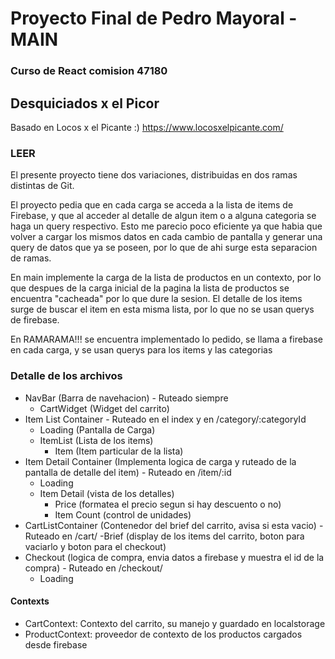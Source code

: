 # Proyecto Final de Pedro Mayoral - MAIN
### Curso de React comision 47180

## Desquiciados x el Picor

Basado en Locos x el Picante :)
https://www.locosxelpicante.com/

### LEER

El presente proyecto tiene dos variaciones, distribuidas en dos ramas distintas de Git. 

El proyecto pedia que en cada carga se acceda a la lista de items de Firebase, y que al acceder al detalle de algun item o a alguna categoria se haga un query respectivo.
Esto me parecio poco eficiente ya que habia que volver a cargar los mismos datos en cada cambio de pantalla y generar una query de datos que ya se poseen, por lo que de ahi surge esta separacion de ramas.

En main implemente la carga de la lista de productos en un contexto, por lo que despues de la carga inicial de la pagina la lista de productos se encuentra "cacheada" por lo que dure la sesion. El detalle de los items surge de buscar el item en esta misma lista, por lo que no se usan querys de firebase.

En RAMARAMA!!! se encuentra implementado lo pedido, se llama a firebase en cada carga, y se usan querys para los items y las categorias

### Detalle de los archivos

- NavBar (Barra de navehacion) - Ruteado siempre
    - CartWidget (Widget del carrito)
- Item List Container - Ruteado en el index y en /category/:categoryId
    - Loading (Pantalla de Carga)
    - ItemList (Lista de los items)
        - Item (Item particular de la lista)
- Item Detail Container (Implementa logica de carga y ruteado de la pantalla de detalle del item) - Ruteado en /item/:id
    - Loading
    - Item Detail (vista de los detalles)
        - Price (formatea el precio segun si  hay descuento o no)
        - Item Count (control de unidades)
- CartListContainer (Contenedor del brief del carrito, avisa si esta vacio) - Ruteado en /cart/
    -Brief (display de los items del carrito, boton para vaciarlo y boton para el checkout)
- Checkout (logica de compra, envia datos a firebase y muestra el id de la compra) - Ruteado en /checkout/
    - Loading


#### Contexts
- CartContext: Contexto del carrito, su manejo y guardado en localstorage
- ProductContext: proveedor de contexto de los productos cargados desde firebase
